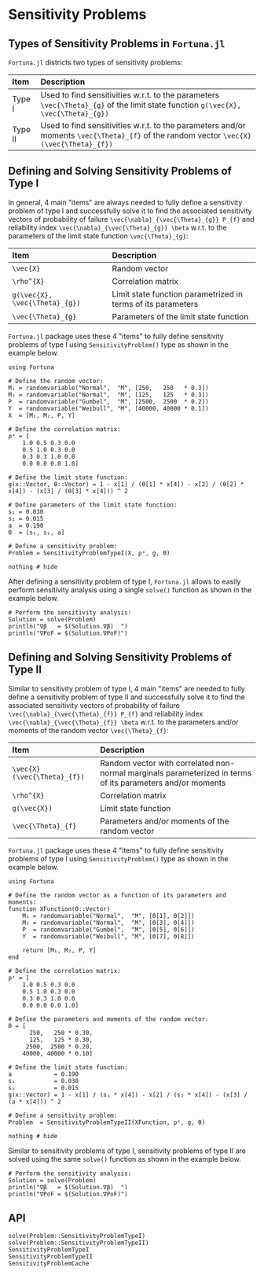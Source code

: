 # Sensitivity Problems

## Types of Sensitivity Problems in `Fortuna.jl`

`Fortuna.jl` districts two types of sensitivity problems:

| Item | Description |
| :--- | :--- |
| Type I | Used to find sensitivities w.r.t. to the parameters ``\vec{\Theta}_{g}`` of the limit state function ``g(\vec{X}, \vec{\Theta}_{g})`` |
| Type II | Used to find sensitivities w.r.t. to the parameters and/or moments ``\vec{\Theta}_{f}`` of the random vector ``\vec{X}(\vec{\Theta}_{f})`` |

## Defining and Solving Sensitivity Problems of Type I

In general, 4 main "items" are always needed to fully define a sensitivity problem of type I and successfully solve it to find the associated sensitivity vectors of probability of failure ``\vec{\nabla}_{\vec{\Theta}_{g}} P_{f}`` and reliability index ``\vec{\nabla}_{\vec{\Theta}_{g}} \beta`` w.r.t. to the parameters of the limit state function ``\vec{\Theta}_{g}``:

| Item | Description |
| :--- | :--- |
| ``\vec{X}`` | Random vector |
| ``\rho^{X}`` | Correlation matrix |
| ``g(\vec{X}, \vec{\Theta}_{g})`` | Limit state function parametrized in terms of its parameters |
| ``\vec{\Theta}_{g}`` | Parameters of the limit state function |

`Fortuna.jl` package uses these 4 "items" to fully define sensitivity problems of type I using `SensitivityProblem()` type as shown in the example below.

```@setup 1
using Fortuna
```

```@example 1
# Define the random vector:
M₁ = randomvariable("Normal",  "M", [250,   250   * 0.3])
M₂ = randomvariable("Normal",  "M", [125,   125   * 0.3])
P  = randomvariable("Gumbel",  "M", [2500,  2500  * 0.2])
Y  = randomvariable("Weibull", "M", [40000, 40000 * 0.1])
X  = [M₁, M₂, P, Y]

# Define the correlation matrix:
ρˣ = [
    1.0 0.5 0.3 0.0
    0.5 1.0 0.3 0.0
    0.3 0.3 1.0 0.0
    0.0 0.0 0.0 1.0]

# Define the limit state function:
g(x::Vector, θ::Vector) = 1 - x[1] / (θ[1] * x[4]) - x[2] / (θ[2] * x[4]) - (x[3] / (θ[3] * x[4])) ^ 2

# Define parameters of the limit state function:
s₁ = 0.030
s₂ = 0.015
a  = 0.190
Θ  = [s₁, s₂, a]

# Define a sensitivity problem:
Problem = SensitivityProblemTypeI(X, ρˣ, g, Θ)

nothing # hide
```

After defining a sensitivity problem of type I, `Fortuna.jl` allows to easily perform sensitivity analysis using a single `solve()` function as shown in the example below.

```@example 1
# Perform the sensitivity analysis:
Solution = solve(Problem)
println("∇β   = $(Solution.∇β)  ")
println("∇PoF = $(Solution.∇PoF)")
```

## Defining and Solving Sensitivity Problems of Type II

Similar to sensitivity problem of type I, 4 main "items" are needed to fully define a sensitivity problem of type II and successfully solve it to find the associated sensitivity vectors of probability of failure ``\vec{\nabla}_{\vec{\Theta}_{f}} P_{f}`` and reliability index ``\vec{\nabla}_{\vec{\Theta}_{f}} \beta`` w.r.t. to the parameters and/or moments of the random vector ``\vec{\Theta}_{f}``:

| Item | Description |
| :--- | :--- |
| ``\vec{X}(\vec{\Theta}_{f})`` | Random vector with correlated non-normal marginals parameterized in terms of its parameters and/or moments |
| ``\rho^{X}`` | Correlation matrix |
| ``g(\vec{X})`` | Limit state function |
| ``\vec{\Theta}_{f}`` | Parameters and/or moments of the random vector |

`Fortuna.jl` package uses these 4 "items" to fully define sensitivity problems of type I using `SensitivityProblem()` type as shown in the example below.

```@setup 1
using Fortuna
```

```@example 1
# Define the random vector as a function of its parameters and moments:
function XFunction(Θ::Vector)
    M₁ = randomvariable("Normal",  "M", [Θ[1], Θ[2]])
    M₂ = randomvariable("Normal",  "M", [Θ[3], Θ[4]])
    P  = randomvariable("Gumbel",  "M", [Θ[5], Θ[6]])
    Y  = randomvariable("Weibull", "M", [Θ[7], Θ[8]])

    return [M₁, M₂, P, Y]
end

# Define the correlation matrix:
ρˣ = [
    1.0 0.5 0.3 0.0
    0.5 1.0 0.3 0.0
    0.3 0.3 1.0 0.0
    0.0 0.0 0.0 1.0]

# Define the parameters and moments of the random vector:
Θ = [
      250,   250 * 0.30,
      125,   125 * 0.30,
     2500,  2500 * 0.20,
    40000, 40000 * 0.10]

# Define the limit state function:
a            = 0.190
s₁           = 0.030
s₂           = 0.015
g(x::Vector) = 1 - x[1] / (s₁ * x[4]) - x[2] / (s₂ * x[4]) - (x[3] / (a * x[4])) ^ 2

# Define a sensitivity problem:
Problem  = SensitivityProblemTypeII(XFunction, ρˣ, g, Θ)

nothing # hide
```

Similar to sensitivity problems of type I, sensitivity problems of type II are solved using the same `solve()` function as shown in the example below.

```@example 1
# Perform the sensitivity analysis:
Solution = solve(Problem)
println("∇β   = $(Solution.∇β)  ")
println("∇PoF = $(Solution.∇PoF)")
```

## API

```@docs
solve(Problem::SensitivityProblemTypeI)
solve(Problem::SensitivityProblemTypeII)
SensitivityProblemTypeI
SensitivityProblemTypeII
SensitivityProblemCache
```